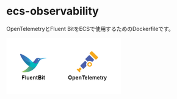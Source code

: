 # ecs-observability
OpenTelemetryとFluent BitをECSで使用するためのDockerfileです。

<img width="300" alt="ecs-observability.drawio.png" src="ecs-observability.drawio.png">